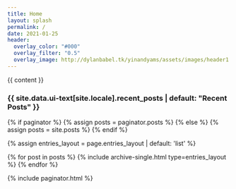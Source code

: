 ```yaml
---
title: Home
layout: splash
permalink: /
date: 2021-01-25
header:
  overlay_color: "#000"
  overlay_filter: "0.5"
  overlay_image: http://dylanbabel.tk/yinandyams/assets/images/header1.JPG
---
```


{{ content }}

<h3 class="archive__subtitle">{{ site.data.ui-text[site.locale].recent_posts | default: "Recent Posts" }}</h3>

{% if paginator %}
  {% assign posts = paginator.posts %}
{% else %}
  {% assign posts = site.posts %}
{% endif %}

{% assign entries_layout = page.entries_layout | default: 'list' %}
<div class="entries-{{ entries_layout }}">
  {% for post in posts %}
    {% include archive-single.html type=entries_layout %}
  {% endfor %}
</div>

{% include paginator.html %}